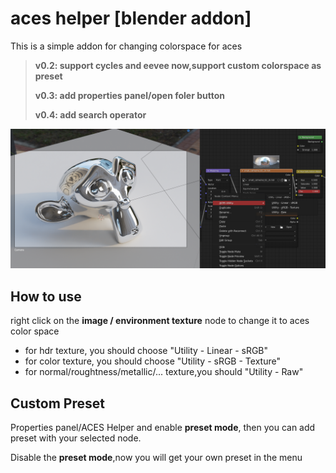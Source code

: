 # aces helper [blender addon]
This is a simple addon for changing colorspace for aces

>**v0.2: support cycles and eevee now,support custom colorspace as preset**
>
>**v0.3: add properties panel/open foler button**
>
>**v0.4: add search operator**

![img](README.assets/img.png)

## How to use

right click on the **image / environment texture** node to change it to aces color space 

+ for hdr texture, you should choose "Utility - Linear - sRGB"
+ for color texture, you should choose "Utility - sRGB - Texture"
+ for normal/roughtness/metallic/... texture,you should "Utility - Raw"

## Custom Preset

Properties panel/ACES Helper and enable **preset mode**, then you can add preset with your selected node.

Disable the **preset mode**,now you will get your own preset in the menu